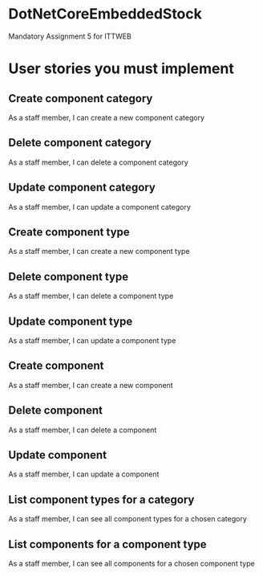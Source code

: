 # DotNetCoreEmbeddedStock
Mandatory Assignment 5 for ITTWEB

# User stories you must implement

## Create component category

As a staff member, I can create a new component category

## Delete component category

As a staff member, I can delete a component category

## Update component category

As a staff member, I can update a component category

## Create component type

As a staff member, I can create a new component type

## Delete component type

As a staff member, I can delete a component type

## Update component type

As a staff member, I can update a component type

## Create component

As a staff member, I can create a new component

## Delete component

As a staff member, I can delete a component

## Update component

As a staff member, I can update a component

## List component types for a category

As a staff member, I can see all component types for a chosen category

## List components for a component type

As a staff member, I can see all components for a chosen component type
